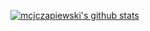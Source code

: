 [![mcjczapiewski's github stats](https://github-readme-stats.vercel.app/api?username=mcjczapiewski)](https://github.com/mcjczapiewski/github-readme-stats)